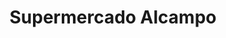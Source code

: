 ---
title: "Supermercado Alcampo"
url: /rivas-vaciamadrid/supermercado-alcampo/
shop: Supermarkt
---